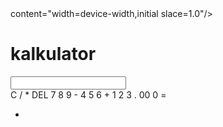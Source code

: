<DOCTYPE html>
<html lang="en">
  <head>
    <meta charset="utf-8"/>
    <meta name="viewport"> content="width=device-width,initial slace=1.0"/>
    <title>kalkulator </title>
    <link rel="stylesheet" href="style.css" type="Text/css">
  </head>
  <body>
    <div class="Calculator">
      <h1>kalkulator </h1>
      <input type="Text" id="layar"/>
      <div class="container-tombol">
        <span class"tombol" id="operator">C</span>
        <span class"tombol" id="operator">/</span>
        <span class"tombol" id="operator">*</span>
        <span class"tombol" id="operator">DEL</span>
        <span class"tombol">7</span>
        <span class"tombol">8</span>
        <span class"tombol">9</span>
        <span class"tombol" id="operator">-</span>
        <span class"tombol">4</span>
        <span class"tombol">5</span>
        <span class"tombol">6</span>
        <span class"tombol" id ="operator">+</span>
        <span class"tombol">1</span>
        <span class"tombol">2</span>
        <span class"tombol">3</span>
        <span class"tombol" id="operator">.</span>
        <span class"tombol">00</span>
        <span class"tombol" id="nol">0</span>
        <span class"tombol" id="hitung">=</span>
      </div>
      <footer>
        <div class="container">
          <div class="row">
            <div class="col text-center">
              <ul class="mt-3"><li></li>
              </ul>
            </div>
          </div>
        </div>
      </footer>
  </div>
  </body>
  <script src=".app.js"></script>
            </html>
